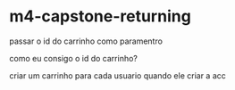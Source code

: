 # m4-capstone-returning


passar o id do carrinho como paramentro

como eu consigo o id do carrinho?

criar um carrinho para cada usuario quando ele criar a acc